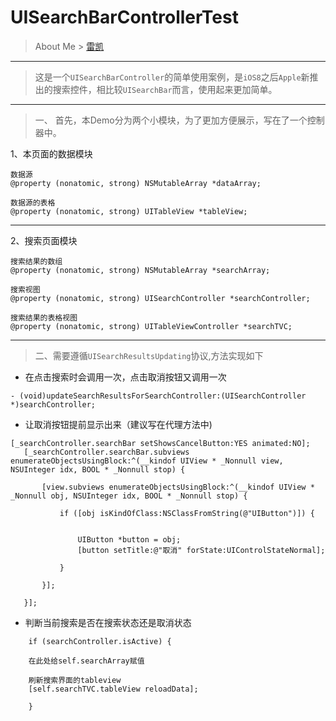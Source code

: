 # UISearchBarControllerTest

>About Me &gt; [雷凯](http://www.likegoto.com/about-me/)

---
> 这是一个`UISearchBarController`的简单使用案例，是`iOS8`之后`Apple`新推出的搜索控件，相比较`UISearchBar`而言，使用起来更加简单。

---
> 一、 首先，本Demo分为两个小模块，为了更加方便展示，写在了一个控制器中。

1、本页面的数据模块

```
数据源
@property (nonatomic, strong) NSMutableArray *dataArray;

数据源的表格
@property (nonatomic, strong) UITableView *tableView;
```
---
	
2、搜索页面模块

```
搜索结果的数组
@property (nonatomic, strong) NSMutableArray *searchArray;

搜索视图
@property (nonatomic, strong) UISearchController *searchController;

搜索结果的表格视图
@property (nonatomic, strong) UITableViewController *searchTVC;
```

---

>二、需要遵循`UISearchResultsUpdating`协议,方法实现如下

* 在点击搜索时会调用一次，点击取消按钮又调用一次

```
- (void)updateSearchResultsForSearchController:(UISearchController *)searchController;

```

 * 让取消按钮提前显示出来（建议写在代理方法中)
 
 ```   
[_searchController.searchBar setShowsCancelButton:YES animated:NO];
    [_searchController.searchBar.subviews enumerateObjectsUsingBlock:^(__kindof UIView * _Nonnull view, NSUInteger idx, BOOL * _Nonnull stop) {
        
        [view.subviews enumerateObjectsUsingBlock:^(__kindof UIView * _Nonnull obj, NSUInteger idx, BOOL * _Nonnull stop) {
            
            if ([obj isKindOfClass:NSClassFromString(@"UIButton")]) {
                
                
                UIButton *button = obj;
                [button setTitle:@"取消" forState:UIControlStateNormal];
                
            }
            
        }];
        
    }];
```
* 判断当前搜索是否在搜索状态还是取消状态

```
    if (searchController.isActive) {

    在此处给self.searchArray赋值
        
    刷新搜索界面的tableview
    [self.searchTVC.tableView reloadData];
        
    }
 ```   
    

